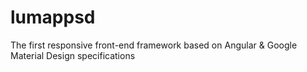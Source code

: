 # lumappsd
The first responsive front-end framework based on Angular &amp; Google Material Design specifications
